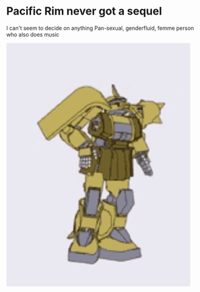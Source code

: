 

# Pacific Rim never got a sequel

  I can't seem to decide on anything
  Pan-sexual, genderfluid, femme person who also does music

![hippo](https://github.com/totallycisbridget/totallycisbridget/blob/main/zaku-dance.gif)
